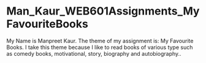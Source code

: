 # Man_Kaur_WEB601Assignments_MyFavouriteBooks
My Name is Manpreet Kaur.
The theme of my assignment is: My Favourite Books.
I take this theme because I like to read books of various type such as comedy books, motivational, story, biography and autobiography..
